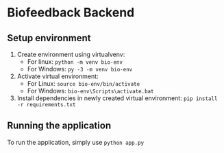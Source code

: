 # Biofeedback Backend

## Setup environment
1. Create environment using virtualvenv:
    - For linux: `python -m venv bio-env`
    - For Windows: `py -3 -m venv bio-env`
2. Activate virtual environment: 
    - For Linux: `source bio-env/bin/activate`
    - For Windows: `bio-env\Scripts\activate.bat`
3. Install dependencies in newly created virtual environment: `pip install -r requirements.txt`

## Running the application
To run the application, simply use `python app.py`